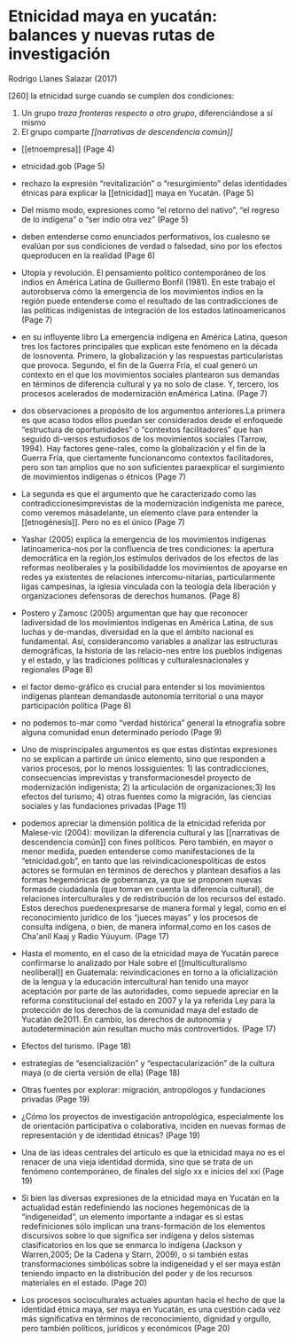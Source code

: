 # Etnicidad maya en yucatán: balances y nuevas rutas de investigación
Rodrigo Llanes Salazar (2017)

[260] la etnicidad surge cuando se cumplen dos condiciones:

1. Un grupo *traza fronteras respecto a otro grupo*, diferenciándose a sí mismo
2. El grupo comparte *[[narrativas de descendencia común]]*

- [[etnoempresa]] (Page 4) 
- etnicidad.gob (Page 5)

- rechazo la expresión “revitalización” o “resurgimiento” delas identidades étnicas para explicar la [[etnicidad]] maya en Yucatán. (Page 5) 

- Del mismo modo, expresiones como “el retorno del nativo”, “el regreso de lo indígena” o “ser indio otra vez” (Page 5) 

- deben entenderse como enunciados performativos, los cualesno se evalúan por sus condiciones de verdad o falsedad, sino por los efectos queproducen en la realidad (Page 6) 

- Utopía y revolución. El pensamiento político contemporáneo de los indios en América Latina de Guillermo Bonfil (1981). En este trabajo el autorobserva cómo la emergencia de los movimientos indios en la región puede entenderse como el resultado de las contradicciones de las políticas indigenistas de integración de los estados latinoamericanos (Page 7) 

- en su influyente libro La emergencia indígena en América Latina, queson tres los factores principales que explican este fenómeno en la década de losnoventa. Primero, la globalización y las respuestas particularistas que provoca. Segundo, el fin de la Guerra Fría, el cual generó un contexto en el que los movimientos sociales plantearon sus demandas en términos de diferencia cultural y ya no solo de clase. Y, tercero, los procesos acelerados de modernización enAmérica Latina. (Page 7) 

- dos observaciones a propósito de los argumentos anteriores.La primera es que acaso todos ellos puedan ser considerados desde el enfoquede “estructura de oportunidades” o “contextos facilitadores” que han seguido di-versos estudiosos de los movimientos sociales (Tarrow, 1994). Hay factores gene-rales, como la globalización y el fin de la Guerra Fría, que ciertamente funcionancomo contextos facilitadores, pero son tan amplios que no son suficientes paraexplicar el surgimiento de movimientos indígenas o étnicos (Page 7) 

- La segunda es que el argumento que he caracterizado como las contradiccionesimprevistas de la modernización indigenista me parece, como veremos másadelante, un elemento clave para entender la [[etnogénesis]]. Pero no es el único (Page 7) 

- Yashar (2005) explica la emergencia de los movimientos indígenas latinoamerica-nos por la confluencia de tres condiciones: la apertura democrática en la región,los estímulos derivados de los efectos de las reformas neoliberales y la posibilidadde los movimientos de apoyarse en redes ya existentes de relaciones intercomu-nitarias, particularmente ligas campesinas, la iglesia vinculada con la teología dela liberación y organizaciones defensoras de derechos humanos. (Page 8) 

- Postero y Zamosc (2005) argumentan que hay que reconocer ladiversidad de los movimientos indígenas en América Latina, de sus luchas y de-mandas, diversidad en la que el ámbito nacional es fundamental. Así, considerancomo variables a analizar las estructuras demográficas, la historia de las relacio-nes entre los pueblos indígenas y el estado, y las tradiciones políticas y culturalesnacionales y regionales (Page 8) 

- el factor demo-gráfico es crucial para entender si los movimientos indígenas plantean demandasde autonomía territorial o una mayor participación política (Page 8) 

- no podemos to-mar como “verdad histórica” general la etnografía sobre alguna comunidad enun determinado período (Page 9) 

- Uno de misprincipales argumentos es que estas distintas expresiones no se explican a partirde un único elemento, sino que responden a varios procesos, por lo menos lossiguientes: 1) las contradicciones, consecuencias imprevistas y transformacionesdel proyecto de modernización indigenista; 2) la articulación de organizaciones;3) los efectos del turismo; 4) otras fuentes como la migración, las ciencias sociales y las fundaciones privadas (Page 11) 

- podemos apreciar la dimensión política de la etnicidad referida por Malese-vic (2004): movilizan la diferencia cultural y las [[narrativas de descendencia común]] con fines políticos. Pero también, en mayor o menor medida, pueden entenderse como manifestaciones de la “etnicidad.gob”, en tanto que las reivindicacionespolíticas de estos actores se formulan en términos de derechos y plantean desafíos a las formas hegemónicas de gobernanza, ya que se proponen nuevas formasde ciudadanía (que toman en cuenta la diferencia cultural), de relaciones interculturales y de redistribución de los recursos del estado. Estos derechos puedenexpresarse de manera formal y legal, como en el reconocimiento jurídico de los “jueces mayas” y los procesos de consulta indígena, o bien, de manera informal,como en los casos de Cha'anil Kaaj y Radio Yúuyum. (Page 17) 

- Hasta el momento, en el caso de la etnicidad maya de Yucatán parece confirmarse lo analizado por Hale sobre el [[multiculturalismo neoliberal]] en Guatemala: reivindicaciones en torno a la oficialización de la lengua y la educación intercultural han tenido una mayor aceptación por parte de las autoridades, como sepuede apreciar en la reforma constitucional del estado en 2007 y la ya referida Ley para la protección de los derechos de la comunidad maya del estado de Yucatán de2011. En cambio, los derechos de autonomía y autodeterminación aún resultan mucho más controvertidos. (Page 17) 

- Efectos del turismo. (Page 18) 

- estrategias de “esencialización” y “espectacularización” de la cultura maya (o de cierta versión de ella) (Page 18) 

- Otras fuentes por explorar: migración, antropólogos y fundaciones privadas (Page 19) 

- ¿Cómo los proyectos de investigación antropológica, especialmente los de orientación participativa o colaborativa, inciden en nuevas formas de representación y de identidad étnicas? (Page 19) 

- Una de las ideas centrales del artículo es que la etnicidad maya no es el renacer de una vieja identidad dormida, sino que se trata de un fenómeno contemporáneo, de finales del siglo xx e inicios del xxi (Page 19) 

- Si bien las diversas expresiones de la etnicidad maya en Yucatán en la actualidad están redefiniendo las nociones hegemónicas de la “indigeneidad”, un elemento importante a indagar es si estas redefiniciones sólo implican una trans-formación de los elementos discursivos sobre lo que significa ser indígena y delos sistemas clasificatorios en los que se enmarca lo indígena (Jackson y Warren,2005; De la Cadena y Starn, 2009), o si también estas transformaciones simbólicas sobre la indigeneidad y el ser maya están teniendo impacto en la distribución del poder y de los recursos materiales en el estado. (Page 20) 

- Los procesos socioculturales actuales apuntan hacia el hecho de que la identidad étnica maya, ser maya en Yucatán, es una cuestión cada vez más significativa en términos de reconocimiento, dignidad y orgullo, pero también políticos, jurídicos y económicos (Page 20)

